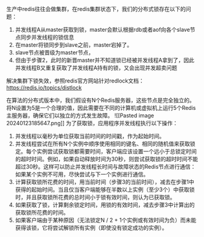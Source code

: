 生产中redis往往会做集群，在redis集群状态下，我们的分布式锁存在以下的问题：
1. 并发线程A从master获取到锁，master会默认根据rdb或者aof向各个slave节点同步并发线程的锁信息
2. 在master将锁同步到slave之前，master宕掉了。
3. slave节点被晋级为master节点，
4. 但由于步骤2，此时的新晋master并不知道锁已经被并发线程A拿到了，因此并发线程B又重复获取了并发线程A持有的锁，又会出现并发超卖问题

解决集群下锁失效，参照redis官方网站针对redlock文档：https://redis.io/topics/distlock

在算法的分布式版本中，我们假设有N个Redis服务器，这些节点是完全独立的。将N设置为5是一个合理的值，因此需要在不同的计算机或虚拟机上运行5个Redis主服务器，确保它们以独立的方式发生故障。
![[Pasted image 20240123185647.png]]
为了获取锁，应用程序并发线程执行以下操作：
1. 并发线程以毫秒为单位获取当前时间的时间戳，作为起始时间。
2. 并发线程尝试在所有N个实例中顺序使用相同的键名、相同的随机值来获取锁定。每个实例尝试获取锁都需要时间，客户端应该设置一个远小于总锁定时间的超时时间。例如，如果自动释放时间为30秒，则尝试获取锁的超时时间不能超过30秒。这样可以防止并发线程长时间与故障状态的Redis节点进行通信：如果某个实例不可用，尽快尝试与下一个实例进行通信。
3. 计算获取锁所花费的时间，用当前时间（步骤3的当前时间），减去在步骤1中获得的起始时间。当且仅当客户端能够在半数以上实例（至少3个）中获取锁时，并且获取锁所花费的总时间小于锁有效时间，则认为已获取锁。
4. 如果获取了锁，计算剩余锁定时间，用锁的有效时间，减去步骤3中计算出的获取锁所花费的时间。
5. 如果客户端由于某种原因（无法锁定N / 2 + 1个实例或有效时间为负）而未能获得该锁，它将尝试解锁所有实例（即使没有锁定成功的实例）。